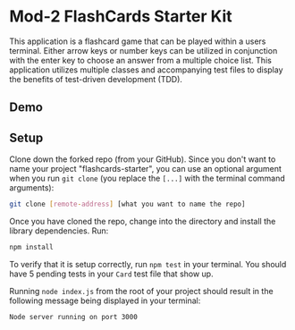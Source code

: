 # Mod-2 FlashCards Starter Kit

This application is a flashcard game that can be played within a users terminal. Either arrow keys or number keys can be utilized in conjunction with the enter key to choose an answer from a multiple choice list. This application utilizes multiple classes and accompanying test files to display the benefits of test-driven development (TDD).

## Demo



## Setup

Clone down the forked repo (from your GitHub). Since you don't want to name your project "flashcards-starter", you can use an optional argument when you run `git clone` (you replace the `[...]` with the terminal command arguments):

```bash
git clone [remote-address] [what you want to name the repo]
```

Once you have cloned the repo, change into the directory and install the library dependencies. Run:

```bash
npm install
```

To verify that it is setup correctly, run `npm test` in your terminal. You should have 5 pending tests in your `Card` test file that show up.

Running `node index.js` from the root of your project should result in the following message being displayed in your terminal: 

```bash
Node server running on port 3000
```


